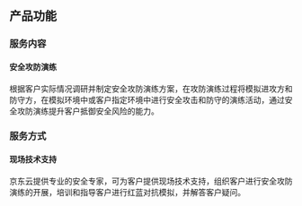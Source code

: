 ## 产品功能
###  服务内容
#### 安全攻防演练
根据客户实际情况调研并制定安全攻防演练方案，在攻防演练过程将模拟进攻方和防守方，在模拟环境中或客户指定环境中进行安全攻击和防守的演练活动，通过安全攻防演练提升客户抵御安全风险的能力。

###  服务方式
#### 现场技术支持
京东云提供专业的安全专家，可为客户提供现场技术支持，组织客户进行安全攻防演练的开展，培训和指导客户进行红蓝对抗模拟，并解答客户疑问。
